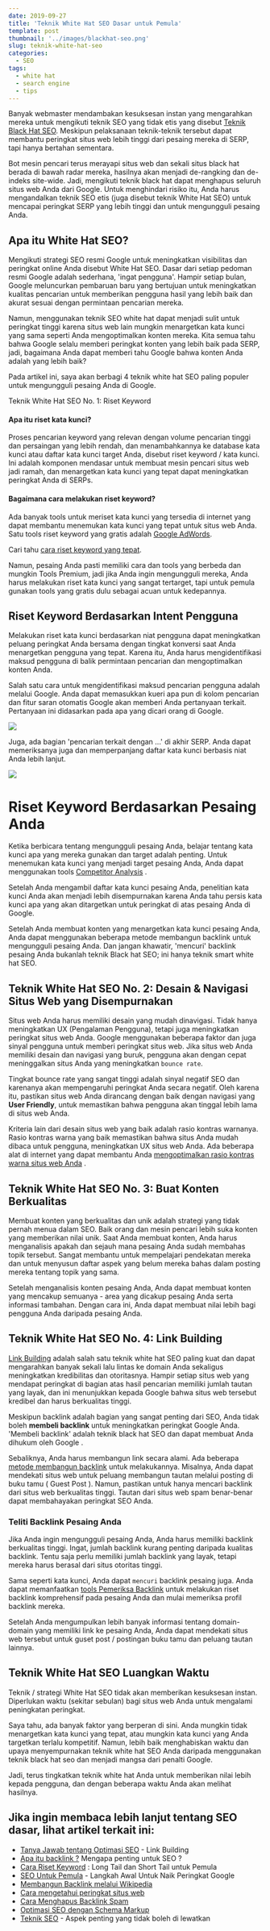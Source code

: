 ```yaml
---
date: 2019-09-27
title: 'Teknik White Hat SEO Dasar untuk Pemula'
template: post
thumbnail: '../images/blackhat-seo.png'
slug: teknik-white-hat-seo
categories:
  - SEO
tags:
  - white hat
  - search engine
  - tips
---
```


Banyak webmaster mendambakan kesuksesan instan yang mengarahkan mereka untuk mengikuti teknik SEO yang tidak etis yang disebut [Teknik Black Hat SEO](https://www.aradechoco.com/teknik-black-hat-seo/). Meskipun pelaksanaan teknik-teknik tersebut dapat membantu peringkat situs web lebih tinggi dari pesaing mereka di SERP, tapi hanya bertahan sementara.

Bot mesin pencari terus merayapi situs web dan sekali situs black hat berada di bawah radar mereka, hasilnya akan menjadi de-rangking dan de-indeks site-wide. Jadi, mengikuti teknik black hat dapat menghapus seluruh situs web Anda dari Google. Untuk menghindari risiko itu, Anda harus mengandalkan teknik SEO etis (juga disebut teknik White Hat SEO) untuk mencapai peringkat SERP yang lebih tinggi dan untuk mengungguli pesaing Anda.

## Apa itu White Hat SEO?

Mengikuti strategi SEO resmi Google untuk meningkatkan visibilitas dan peringkat online Anda disebut White Hat SEO. Dasar dari setiap pedoman resmi Google adalah sederhana, 'ingat pengguna'. Hampir setiap bulan, Google meluncurkan pembaruan baru yang bertujuan untuk meningkatkan kualitas pencarian untuk memberikan pengguna hasil yang lebih baik dan akurat sesuai dengan permintaan pencarian mereka.

Namun, menggunakan teknik SEO white hat dapat menjadi sulit untuk peringkat tinggi karena situs web lain mungkin menargetkan kata kunci yang sama seperti Anda mengoptimalkan konten mereka. Kita semua tahu bahwa Google selalu memberi peringkat konten yang lebih baik pada SERP, jadi, bagaimana Anda dapat memberi tahu Google bahwa konten Anda adalah yang lebih baik?

Pada artikel ini, saya akan berbagi 4 teknik white hat SEO paling populer untuk mengungguli pesaing Anda di Google.

Teknik White Hat SEO No. 1: Riset Keyword

#### Apa itu riset kata kunci?

Proses pencarian keyword yang relevan dengan volume pencarian tinggi dan persaingan yang lebih rendah, dan menambahkannya ke database kata kunci atau daftar kata kunci target Anda, disebut riset keyword / kata kunci. Ini adalah komponen mendasar untuk membuat mesin pencari situs web jadi ramah, dan menargetkan kata kunci yang tepat dapat meningkatkan peringkat Anda di SERPs.

#### Bagaimana cara melakukan riset keyword?

Ada banyak tools untuk meriset kata kunci yang tersedia di internet yang dapat membantu menemukan kata kunci yang tepat untuk situs web Anda. Satu tools riset keyword yang gratis adalah [Google AdWords](https://ads.google.com/home/tools/keyword-planner/).

Cari tahu [cara riset keyword yang tepat](https://www.aradechoco.com/cara-riset-keyword-untuk-pemula/).

Namun, pesaing Anda pasti memiliki cara dan tools yang berbeda dan mungkin Tools Premium, jadi jika Anda ingin mengungguli mereka, Anda harus melakukan riset kata kunci yang sangat tertarget, tapi untuk pemula gunakan tools yang gratis dulu sebagai acuan untuk kedepannya.

## Riset Keyword Berdasarkan Intent Pengguna

Melakukan riset kata kunci berdasarkan niat pengguna dapat meningkatkan peluang peringkat Anda bersama dengan tingkat konversi saat Anda menargetkan pengguna yang tepat. Karena itu, Anda harus mengidentifikasi maksud pengguna di balik permintaan pencarian dan mengoptimalkan konten Anda.

Salah satu cara untuk mengidentifikasi maksud pencarian pengguna adalah melalui Google. Anda dapat memasukkan kueri apa pun di kolom pencarian dan fitur saran otomatis Google akan memberi Anda pertanyaan terkait. Pertanyaan ini didasarkan pada apa yang dicari orang di Google.

![](../images/related-search-google.png)

Juga, ada bagian 'pencarian terkait dengan ...' di akhir SERP. Anda dapat memeriksanya juga dan memperpanjang daftar kata kunci berbasis niat Anda lebih lanjut.

![](../images/related-search-google-2.png)


# Riset Keyword Berdasarkan Pesaing Anda

Ketika berbicara tentang mengungguli pesaing Anda, belajar tentang kata kunci apa yang mereka gunakan dan target adalah penting. Untuk menemukan kata kunci yang menjadi target pesaing Anda, Anda dapat menggunakan tools [Competitor Analysis](https://blog.rankwatch.com/how-to-conduct-seo-competitor-analysis/) .

Setelah Anda mengambil daftar kata kunci pesaing Anda, penelitian kata kunci Anda akan menjadi lebih disempurnakan karena Anda tahu persis kata kunci apa yang akan ditargetkan untuk peringkat di atas pesaing Anda di Google.

Setelah Anda membuat konten yang menargetkan kata kunci pesaing Anda, Anda dapat menggunakan beberapa metode membangun backlink untuk mengungguli pesaing Anda. Dan jangan khawatir, 'mencuri' backlink pesaing Anda bukanlah teknik Black hat SEO; ini hanya teknik smart white hat SEO.

## Teknik White Hat SEO No. 2: Desain & Navigasi Situs Web yang Disempurnakan

Situs web Anda harus memiliki desain yang mudah dinavigasi. Tidak hanya meningkatkan UX (Pengalaman Pengguna), tetapi juga meningkatkan peringkat situs web Anda. Google menggunakan beberapa faktor dan juga sinyal pengguna untuk memberi peringkat situs web. Jika situs web Anda memiliki desain dan navigasi yang buruk, pengguna akan dengan cepat meninggalkan situs Anda yang meningkatkan `bounce rate`.

Tingkat bounce rate yang sangat tinggi adalah sinyal negatif SEO dan karenanya akan mempengaruhi peringkat Anda secara negatif. Oleh karena itu, pastikan situs web Anda dirancang dengan baik dengan navigasi yang **User Friendly**, untuk memastikan bahwa pengguna akan tinggal lebih lama di situs web Anda.

Kriteria lain dari desain situs web yang baik adalah rasio kontras warnanya. Rasio kontras warna yang baik memastikan bahwa situs Anda mudah dibaca untuk pengguna, meningkatkan UX situs web Anda. Ada beberapa alat di internet yang dapat membantu Anda [mengoptimalkan rasio kontras warna situs web Anda](https://developers.google.com/web/tools/lighthouse/) .

## Teknik White Hat SEO No. 3: Buat Konten Berkualitas

Membuat konten yang berkualitas dan unik adalah strategi yang tidak pernah menua dalam SEO. Baik orang dan mesin pencari lebih suka konten yang memberikan nilai unik. Saat Anda membuat konten, Anda harus menganalisis apakah dan sejauh mana pesaing Anda sudah membahas topik tersebut. Sangat membantu untuk mempelajari pendekatan mereka dan untuk menyusun daftar aspek yang belum mereka bahas dalam posting mereka tentang topik yang sama.

Setelah menganalisis konten pesaing Anda, Anda dapat membuat konten yang mencakup semuanya - area yang dicakup pesaing Anda serta informasi tambahan. Dengan cara ini, Anda dapat membuat nilai lebih bagi pengguna Anda daripada pesaing Anda.

## Teknik White Hat SEO No. 4: Link Building 

[Link Building](https://www.aradechoco.com/seo-link-building/) adalah salah satu teknik white hat SEO paling kuat dan dapat mengarahkan banyak sekali lalu lintas ke domain Anda sekaligus meningkatkan kredibilitas dan otoritasnya. Hampir setiap situs web yang mendapat peringkat di bagian atas hasil pencarian memiliki jumlah tautan yang layak, dan ini menunjukkan kepada Google bahwa situs web tersebut kredibel dan harus berkualitas tinggi. 

Meskipun backlink adalah bagian yang sangat penting dari SEO, Anda tidak boleh **membeli backlink** untuk meningkatkan peringkat Google Anda. 'Membeli backlink' adalah teknik black hat SEO dan dapat membuat Anda dihukum oleh Google .

Sebaliknya, Anda harus membangun link secara alami. Ada beberapa [metode membangun backlink](https://www.aradechoco.com/apa-itu-backlink/) untuk melakukannya. Misalnya, Anda dapat mendekati situs web untuk peluang membangun tautan melalui posting di buku tamu ( Guest Post ). Namun, pastikan untuk hanya mencari backlink dari situs web berkualitas tinggi. Tautan dari situs web spam benar-benar dapat membahayakan peringkat SEO Anda.

### Teliti Backlink Pesaing Anda

Jika Anda ingin mengungguli pesaing Anda, Anda harus memiliki backlink berkualitas tinggi. Ingat, jumlah backlink kurang penting daripada kualitas backlink. Tentu saja perlu memiliki jumlah backlink yang layak, tetapi mereka harus berasal dari situs otoritas tinggi.

Sama seperti kata kunci, Anda dapat `mencuri` backlink pesaing juga. Anda dapat memanfaatkan [tools Pemeriksa Backlink](https://www.rankwatch.com/backlinks/) untuk melakukan riset backlink komprehensif pada pesaing Anda dan mulai memeriksa profil backlink mereka.

Setelah Anda mengumpulkan lebih banyak informasi tentang domain-domain yang memiliki link ke pesaing Anda, Anda dapat mendekati situs web tersebut untuk guset post / postingan buku tamu dan peluang tautan lainnya.

## Teknik White Hat SEO Luangkan Waktu

Teknik / strategi White Hat SEO tidak akan memberikan kesuksesan instan. Diperlukan waktu (sekitar sebulan) bagi situs web Anda untuk mengalami peningkatan peringkat.

Saya tahu, ada banyak faktor yang berperan di sini. Anda mungkin tidak menargetkan kata kunci yang tepat, atau mungkin kata kunci yang Anda targetkan terlalu kompetitif. Namun, lebih baik menghabiskan waktu dan upaya menyempurnakan teknik white hat SEO Anda daripada menggunakan teknik black hat seo dan menjadi mangsa dari penalti Google.

Jadi, terus tingkatkan teknik white hat Anda untuk memberikan nilai lebih kepada pengguna, dan dengan beberapa waktu Anda akan melihat hasilnya.

## Jika ingin membaca lebih lanjut tentang SEO dasar, lihat artikel terkait ini: 

- [Tanya Jawab tentang Optimasi SEO](https://www.aradechoco.com/seo-link-building/) - Link Building
- [Apa itu backlink ?](https://www.aradechoco.com/apa-itu-backlink/) Mengapa penting untuk SEO ?
- [Cara Riset Keyword](https://www.aradechoco.com/cara-riset-keyword-untuk-pemula/) : Long Tail dan Short Tail untuk Pemula
- [SEO Untuk Pemula](https://www.aradechoco.com/SEO-untuk-pemula/) - Langkah Awal Untuk Naik Peringkat Google 
- [Membangun Backlink melalui Wikipedia](https://www.aradechoco.com/backlink-melalui-wikipedia/)
- [Cara mengetahui peringkat situs web](https://www.aradechoco.com/cara-mengetahui-peringkat-situs-web/)
- [Cara Menghapus Backlink Spam](https://www.aradechoco.com/menghapus-backlink-spam/)
- [Optimasi SEO dengan Schema Markup](https://www.aradechoco.com/optimasi-schema-markup/)
- [Teknik SEO](https://www.aradechoco.com/teknik-seo/) - Aspek penting yang tidak boleh di lewatkan

